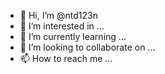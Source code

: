 - 👋 Hi, I’m @ntd123n
- 👀 I’m interested in ...
- 🌱 I’m currently learning ...
- 💞️ I’m looking to collaborate on ...
- 📫 How to reach me ...

<!---
ntd123n/ntd123n is a ✨ special ✨ repository because its `README.md` (this file) appears on your GitHub profile.
You can click the Preview link to take a look at your changes.
--->
